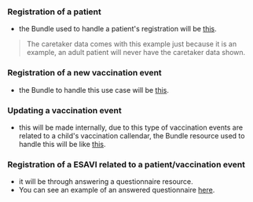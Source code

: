 ### Registration of a patient
* the Bundle used to handle a patient's registration will be [this](Bundle-ExampleBundlePatient.html).
> The caretaker data comes with this example just because it is an example, an adult patient will never have the caretaker data shown.

### Registration of a new vaccination event
* the Bundle to handle this use case will be [this](Bundle-ExampleBundleVaccinationEvent.html). 

### Updating a vaccination event
* this will be made internally, due to this type of vaccination events are related to a child's vaccination callendar, the Bundle resource used to handle this will be like [this](Bundle-ExampleBundleVaccinationCalendar.html).

### Registration of a ESAVI related to a patient/vaccination event

* it will be through answering a questionnaire resource.
* You can see an example of an answered questionnaire [here](QuestionnaireResponse-ExampleESAVIQuestionnaire-1.html). 